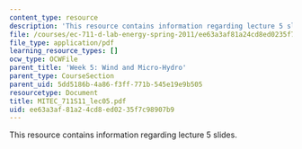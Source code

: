 ```yaml
---
content_type: resource
description: 'This resource contains information regarding lecture 5 slides. '
file: /courses/ec-711-d-lab-energy-spring-2011/ee63a3af81a24cd8ed0235f7c98907b9_MITEC_711S11_lec05.pdf
file_type: application/pdf
learning_resource_types: []
ocw_type: OCWFile
parent_title: 'Week 5: Wind and Micro-Hydro'
parent_type: CourseSection
parent_uid: 5dd5186b-4a86-f3ff-771b-545e19e9b505
resourcetype: Document
title: MITEC_711S11_lec05.pdf
uid: ee63a3af-81a2-4cd8-ed02-35f7c98907b9
---
```

This resource contains information regarding lecture 5 slides. 

